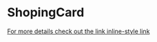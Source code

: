 # ShopingCard
[For more details check out the link inline-style link](https://www.linkedin.com/posts/krohitkumar_react-reduxtoolkit-fakestoreapi-activity-7052998729557041152-vNGF?utm_source=share&utm_medium=member_desktop)
